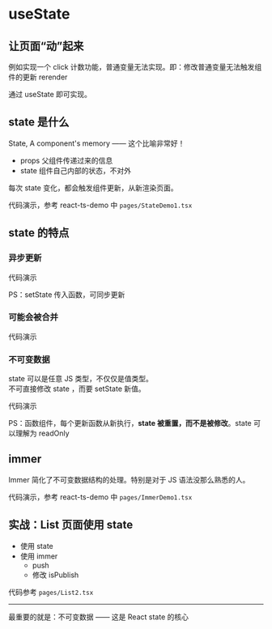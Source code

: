 # useState

## 让页面“动”起来

例如实现一个 click 计数功能，普通变量无法实现。即：修改普通变量无法触发组件的更新 rerender

通过 useState 即可实现。

## state 是什么

State, A component's memory —— 这个比喻非常好！

- props 父组件传递过来的信息
- state 组件自己内部的状态，不对外

每次 state 变化，都会触发组件更新，从新渲染页面。

代码演示，参考 react-ts-demo 中 `pages/StateDemo1.tsx`

## state 的特点

### 异步更新

代码演示

PS：setState 传入函数，可同步更新

### 可能会被合并

代码演示

### 不可变数据

state 可以是任意 JS 类型，不仅仅是值类型。<br>
不可直接修改 state ，而要 setState 新值。

代码演示

PS：函数组件，每个更新函数从新执行，**state 被重置，而不是被修改**。state 可以理解为 readOnly

## immer

Immer 简化了不可变数据结构的处理。特别是对于 JS 语法没那么熟悉的人。

代码演示，参考 react-ts-demo 中 `pages/ImmerDemo1.tsx`

## 实战：List 页面使用 state

- 使用 state
- 使用 immer
    - push
    - 修改 isPublish

代码参考 `pages/List2.tsx`

---

最重要的就是：不可变数据 —— 这是 React state 的核心
